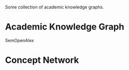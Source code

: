 Some collection of  academic knowledge graphs.

# Academic Knowledge Graph
SemOpenAlex

# Concept Network

